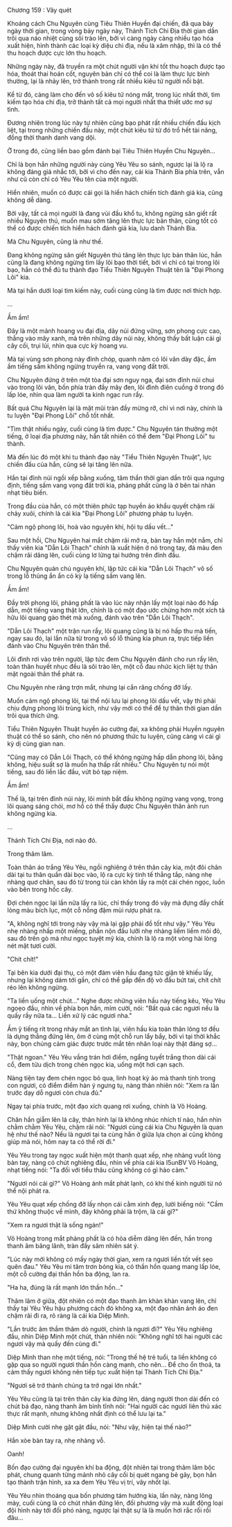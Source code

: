




Chương 159 : Vây quét


Khoảng cách Chu Nguyên cùng Tiêu Thiên Huyền đại chiến, đã qua bảy ngày thời gian, trong vòng bảy ngày này, Thánh Tích Chi Địa thời gian dần trôi qua náo nhiệt cùng sôi trào lên, bởi vì càng ngày càng nhiều tạo hóa xuất hiện, hình thành các loại kỳ diệu chi địa, nếu là xâm nhập, thì là có thể thu hoạch được cực lớn thu hoạch.

Những ngày này, đã truyền ra một chút người vận khí tốt thu hoạch được tạo hóa, thoát thai hoán cốt, nguyên bản chỉ có thể coi là làm thực lực bình thường, lại là nhảy lên, trở thành trong rất nhiều kiêu tử người nổi bật.

Kể từ đó, càng làm cho đến vô số kiêu tử nóng mắt, trong lúc nhất thời, tìm kiếm tạo hóa chi địa, trở thành tất cả mọi người nhất tha thiết ước mơ sự tình.

Đương nhiên trong lúc này tự nhiên cũng bạo phát rất nhiều chiến đấu kịch liệt, tại trong những chiến đấu này, một chút kiêu tử từ đó trổ hết tài năng, đồng thời thanh danh vang dội.

Ở trong đó, cũng liền bao gồm đánh bại Tiêu Thiên Huyền Chu Nguyên...

Chỉ là bọn hắn những người này cùng Yêu Yêu so sánh, ngược lại là lộ ra không đáng giá nhắc tới, bởi vì cho đến nay, cái kia Thánh Bia phía trên, vẫn như cũ còn chỉ có Yêu Yêu tên của một người.

Hiển nhiên, muốn có được cái gọi là hiển hách chiến tích đánh giá kia, cũng không dễ dàng.

Bởi vậy, tất cả mọi người là đang vùi đầu khổ tu, không ngừng săn giết rất nhiều Nguyên thú, muốn mau sớm tăng lên thực lực bản thân, cũng tốt có thể có được chiến tích hiển hách đánh giá kia, lưu danh Thánh Bia.

Mà Chu Nguyên, cũng là như thế.

Đang không ngừng săn giết Nguyên thú tăng lên thực lực bản thân lúc, hắn cũng là đang không ngừng tìm lấy lôi bạo thời tiết, bởi vì chỉ có tại trong lôi bạo, hắn có thể đủ tu thành đạo Tiểu Thiên Nguyên Thuật tên là "Đại Phong Lôi" kia.

Mà tại hắn dưới loại tìm kiếm này, cuối cùng cũng là tìm được nơi thích hợp.

...

Ầm ầm!

Đây là một mảnh hoang vu đại địa, dãy núi đứng vững, sơn phong cực cao, thẳng vào mây xanh, mà trên những dãy núi này, không thấy bất luận cái gì cây cối, trụi lủi, nhìn qua cực kỳ hoang vu.

Mà tại vùng sơn phong này đỉnh chóp, quanh năm có lôi vân dày đặc, ầm ầm tiếng sấm không ngừng truyền ra, vang vọng đất trời.

Chu Nguyên đứng ở trên một tòa đại sơn nguy nga, đại sơn đỉnh núi chui vào trong lôi vân, bốn phía tràn đầy mây đen, lôi đình điên cuồng ở trong đó lấp lóe, nhìn qua làm người ta kinh ngạc run rẩy.

Bất quá Chu Nguyên lại là mặt mũi tràn đầy mừng rỡ, chỉ vì nơi này, chính là tu luyện "Đại Phong Lôi" chỗ tốt nhất.

"Tìm thật nhiều ngày, cuối cùng là tìm được." Chu Nguyên tán thưởng một tiếng, ở loại địa phương này, hắn tất nhiên có thể đem "Đại Phong Lôi" tu thành.

Mà đến lúc đó một khi tu thành đạo này "Tiểu Thiên Nguyên Thuật", lực chiến đấu của hắn, cũng sẽ lại tăng lên nữa.

Hắn tại đỉnh núi ngồi xếp bằng xuống, tâm thần thời gian dần trôi qua ngưng định, tiếng sấm vang vọng đất trời kia, phảng phất cũng là ở bên tai nhàn nhạt tiêu biến.

Trong đầu của hắn, có một thiên phức tạp huyền ảo khẩu quyết chậm rãi chảy xuôi, chính là cái kia "Đại Phong Lôi" phương pháp tu luyện.

"Cảm ngộ phong lôi, hoà vào nguyên khí, hội tụ dấu vết..."

Sau một hồi, Chu Nguyên hai mắt chậm rãi mở ra, bàn tay hắn một nắm, chỉ thấy viên kia "Dẫn Lôi Thạch" chính là xuất hiện ở nó trong tay, đá màu đen chậm rãi dâng lên, cuối cùng lơ lửng tại hướng trên đỉnh đầu.

Chu Nguyên quán chú nguyên khí, lập tức cái kia "Dẫn Lôi Thạch" vô số trong lỗ thủng ẩn ẩn có kỳ lạ tiếng sấm vang lên.

Ầm ầm!

Đầy trời phong lôi, phảng phất là vào lúc này nhận lấy một loại nào đó hấp dẫn, một tiếng vang thật lớn, chính là có một đạo ước chừng hơn một xích tả hữu lôi quang gào thét mà xuống, đánh vào trên "Dẫn Lôi Thạch".

"Dẫn Lôi Thạch" một trận run rẩy, lôi quang cũng là bị nó hấp thu mà tiến, ngay sau đó, lại lần nữa từ trong vô số lỗ thủng kia phun ra, trực tiếp liền đánh vào Chu Nguyên trên thân thể.

Lôi đình rơi vào trên người, lập tức đem Chu Nguyên đánh cho run rẩy lên, toàn thân huyết nhục đều là sôi trào lên, một cỗ đau nhức kịch liệt tự thân mặt ngoài thân thể phát ra.

Chu Nguyên nhe răng trợn mắt, nhưng lại cắn răng chống đỡ lấy.

Muốn cảm ngộ phong lôi, tại thể nội lưu lại phong lôi dấu vết, vậy thì phải chịu đựng phong lôi trùng kích, như vậy mới có thể để tự thân thời gian dần trôi qua thích ứng.

Tiểu Thiên Nguyên Thuật huyền ảo cường đại, xa không phải Huyền nguyên thuật có thể so sánh, cho nên nó phương thức tu luyện, cũng càng vì cái gì kỳ dị cùng gian nan.

"Cũng may có Dẫn Lôi Thạch, có thể không ngừng hấp dẫn phong lôi, bằng không, hiệu suất sợ là muốn hạ thấp rất nhiều." Chu Nguyên tự nói một tiếng, sau đó liền lắc đầu, vứt bỏ tạp niệm.

Ầm ầm!

Thế là, tại trên đỉnh núi này, lôi minh bắt đầu không ngừng vang vọng, trong lôi quang sáng chói, mơ hồ có thể thấy được Chu Nguyên thân ảnh run không ngừng kia.

...

Thánh Tích Chi Địa, nơi nào đó.

Trong thâm lâm.

Toàn thân áo trắng Yêu Yêu, ngồi nghiêng ở trên thân cây kia, một đôi chân dài tại tu thân quần dài bọc vào, lộ ra cực kỳ tinh tế thẳng tắp, nàng nhẹ nhàng quơ chân, sau đó từ trong túi càn khôn lấy ra một cái chén ngọc, luồn vào bên trong hốc cây.

Đợi chén ngọc lại lần nữa lấy ra lúc, chỉ thấy trong đó vậy mà đựng đầy chất lỏng màu bích lục, một cỗ nồng đậm mùi rượu phát ra.

"A, không nghĩ tới trong này vậy mà lại gặp phải đồ tốt như vậy." Yêu Yêu nhẹ nhàng nhấp một miếng, phấn nộn đầu lưỡi nhẹ nhàng liếm liếm môi đỏ, sau đó trên gò má như ngọc tuyệt mỹ kia, chính là lộ ra một vòng hài lòng nét mặt tươi cười.

"Chít chít!"

Tại bên kia dưới đại thụ, có một đám viên hầu đang tức giận tê khiếu lấy, nhưng lại không dám tới gần, chỉ có thể gấp đến độ vò đầu bứt tai, chít chít réo lên không ngừng.

"Ta liền uống một chút..." Nghe được những viên hầu này tiếng kêu, Yêu Yêu ngoẹo đầu, nhìn về phía bọn hắn, mỉm cười, nói: "Bất quá các ngươi nếu là quấy rầy nữa ta... Liền xử lý các ngươi nha."

Ầm ỹ tiếng rít trong nháy mắt an tĩnh lại, viên hầu kia toàn thân lông tơ đều là dựng thẳng đứng lên, ôm ở cùng một chỗ run lẩy bẩy, bởi vì tại thời khắc này, bọn chúng cảm giác được trước mắt tên nhân loại này thật đáng sợ...

"Thật ngoan." Yêu Yêu vầng trán hơi điểm, ngẩng tuyết trắng thon dài cái cổ, đem tửu dịch trong chén ngọc kia, uống một hơi cạn sạch.

Nàng tiện tay đem chén ngọc bỏ qua, linh hoạt kỳ ảo mà thanh tịnh trong con ngươi, có điểm điểm hàn ý ngưng tụ, nàng thản nhiên nói: "Xem ra lần trước dạy dỗ ngươi còn chưa đủ."

Ngay tại phía trước, một đạo xích quang rơi xuống, chính là Võ Hoàng.

Chân hắn giẫm lên lá cây, thân hình lại là không nhúc nhích tí nào, hắn nhìn chằm chằm Yêu Yêu, chậm rãi nói: "Ngươi cùng cái kia Chu Nguyên là quan hệ như thế nào? Nếu là ngươi tại ta cùng hắn ở giữa lựa chọn ai cũng không giúp mà nói, hôm nay ta có thể rời đi."

Yêu Yêu trong tay ngọc xuất hiện một thanh quạt xếp, nhẹ nhàng vuốt lòng bàn tay, nàng có chút nghiêng đầu, nhìn về phía cái kia I5unBV Võ Hoàng, nhạt tiếng nói: "Ta đối với tiểu thâu cũng không có gì hảo cảm."

"Ngươi nói cái gì?" Võ Hoàng ánh mắt phát lạnh, có khí thế kinh người từ nó thể nội phát ra.

Yêu Yêu quạt xếp chống đỡ lấy nhọn cái cằm xinh đẹp, lười biếng nói: "Cầm thứ không thuộc về mình, đây không phải là trộm, là cái gì?"

"Xem ra ngươi thật là sống ngán!"

Võ Hoàng trong mắt phảng phất là có hỏa diễm dâng lên đến, hắn trong thanh âm băng lãnh, tràn đầy sâm nhiên sát ý.

"Lúc này mới không có mấy ngày thời gian, xem ra ngươi liền tốt vết sẹo quên đau." Yêu Yêu mi tâm trơn bóng kia, có thần hồn quang mang lấp lóe, một cỗ cường đại thần hồn ba động, lan ra.

"Ha ha, đúng là rất mạnh lớn thần hồn..."

Thâm lâm ở giữa, đột nhiên có một đạo thanh âm khàn khàn vang lên, chỉ thấy tại Yêu Yêu hậu phương cách đó không xa, một đạo nhân ảnh áo đen chậm rãi đi ra, rõ ràng là cái kia Diệp Minh.

"Lần trước âm thầm thăm dò người, chính là ngươi đi?" Yêu Yêu nghiêng đầu, nhìn Diệp Minh một chút, thản nhiên nói: "Không nghĩ tới hai người các ngươi vậy mà quấy đến cùng đi."

Diệp Minh than nhẹ một tiếng, nói: "Trong thế hệ trẻ tuổi, ta liền không có gặp qua so người ngươi thần hồn càng mạnh, cho nên... Để cho ổn thoả, ta cảm thấy ngươi không nên tiếp tục xuất hiện tại Thánh Tích Chi Địa."

"Ngươi sẽ trở thành chúng ta trở ngại lớn nhất."

Yêu Yêu cũng là tại trên thân cây kia đứng lên, dáng người thon dài đến có chút bá đạo, nàng thanh âm bình tĩnh nói: "Hai người các ngươi liên thủ xác thực rất mạnh, nhưng không nhất định có thể lưu lại ta."

Diệp Minh cười nhẹ gật gật đầu, nói: "Như vậy, hiện tại thế nào?"

Hắn xòe bàn tay ra, nhẹ nhàng vỗ.

Oanh!

Bốn đạo cường đại nguyên khí ba động, đột nhiên tại trong thâm lâm bộc phát, chung quanh từng mảnh nhỏ cây cối bị quét ngang bẻ gãy, bọn hắn tạo thành trận hình, xa xa đem Yêu Yêu vị trí, vây nhốt lại.

Yêu Yêu nhìn thoáng qua bốn phương tám hướng kia, lần này, nàng lông mày, cuối cùng là có chút nhăn đứng lên, đối phương vậy mà xuất động loại đội hình này tới đối phó nàng, ngược lại thật sự là là muốn hơi rắc rối rồi đâu...




